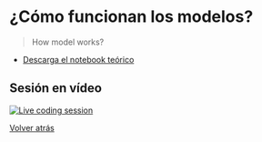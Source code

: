 # ¿Cómo funcionan los modelos?

> How model works?

- [Descarga el notebook teórico][tutorial]

## Sesión en vídeo

[![Live coding session][youtube-image]][youtube-video]

[Volver atrás](../.)

<!-- LINKS -->

[tutorial]:how-models-work.ipynb
[youtube-image]:http://img.youtube.com/vi/0FPsQSAOGDw/0.jpg
[youtube-video]:https://youtu.be/0FPsQSAOGDw
